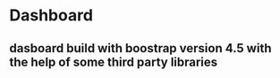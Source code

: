 # Dashboard
## dasboard build with boostrap version 4.5 with the help of some third party libraries
